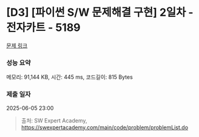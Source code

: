 # [D3] [파이썬 S/W 문제해결 구현] 2일차 - 전자카트 - 5189 

[문제 링크](https://swexpertacademy.com/main/code/problem/problemDetail.do?contestProbId=AWTtmmdKeD8DFAVT) 

### 성능 요약

메모리: 91,144 KB, 시간: 445 ms, 코드길이: 815 Bytes

### 제출 일자

2025-06-05 23:00



> 출처: SW Expert Academy, https://swexpertacademy.com/main/code/problem/problemList.do